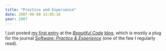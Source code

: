 ```yaml
---
title: "Practice and Experience"
date: 2007-08-08 13:05:16
year: 2007
---
```

I just posted <a href="http://beautifulcode.oreillynet.com/2007/08/practice_and_experience.php">my first entry</a> at the <a href="http://www.oreilly.com/catalog/9780596510046/"><em>Beautiful Code</em></a> <a href="http://beautifulcode.oreillynet.com/">blog</a>, which is mostly a plug for the journal <a href="http://www3.interscience.wiley.com/cgi-bin/jhome/1752"><em>Software: Practice & Experience</em></a> (one of the few I regularly read).
